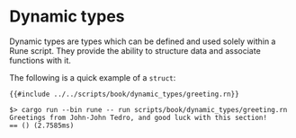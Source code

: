 # Dynamic types

Dynamic types are types which can be defined and used solely within a Rune
script. They provide the ability to structure data and associate functions with
it.

The following is a quick example of a `struct`:

```rune
{{#include ../../scripts/book/dynamic_types/greeting.rn}}
```

```text
$> cargo run --bin rune -- run scripts/book/dynamic_types/greeting.rn
Greetings from John-John Tedro, and good luck with this section!
== () (2.7585ms)
```
